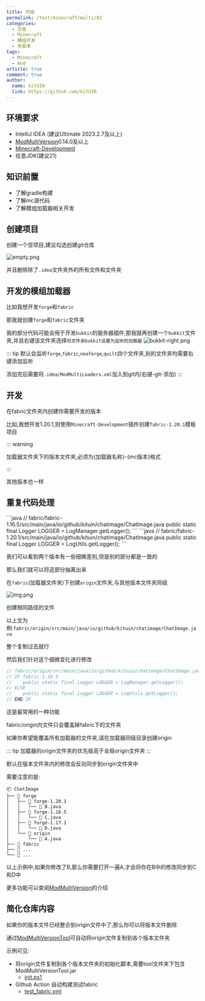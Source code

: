 ```yaml
---
title: 开始
permalink: /text/minecraft/multi/02
categories:
  - 文章
  - Minecraft
  - 模组开发
  - 多版本
tags:
  - Minecraft
  - mod
article: true
comment: true
author: 
  name: kitUIN
  link: https://github.com/kitUIN
---
```


## 环境要求
- IntelliJ IDEA (建议Ultimate 2023.2.7及以上)
- [ModMultiVersion](https://plugins.jetbrains.com/plugin/24872-modmultiversion)0.14.0及以上
- [Minecraft-Development](https://plugins.jetbrains.com/plugin/8327-minecraft-development)
- 任意JDK(建议21)

## 知识前置
- 了解gradle构建
- 了解mc源代码
- 了解模组加载器相关开发

## 创建项目

创建一个空项目,建议勾选创建git仓库

![empty.png](img/empty.png)

并且删除除了`.idea`文件夹外的所有文件和文件夹

## 开发的模组加载器

比如我想开发`forge`和`fabric`

那我就创建`forge`和`fabric`文件夹

我的部分代码可能会用于开发`bukkit`的服务器插件,那我就再创建一个`bukkit`文件夹,并且右键该文件夹选择`将文件夹bukkit设置为监听的加载器`
![bukkit-right.png](/img/bukkit-right.png)

::: tip
默认会监听`forge`,`fabric`,`neoforge`,`quilt`四个文件夹,别的文件夹均需要右键添加监听

添加完后需要将`.idea/ModMultiLoaders.xml`加入到git内(右键-git-添加)
:::

## 开发

在fabric文件夹内创建你需要开发的版本

比如,我想开发1.20.1,则使用`Minecraft-Development`插件创建`fabric-1.20.1`模板项目

::: warning

加载器文件夹下的版本文件夹,必须为{加载器名称}-{mc版本}格式

:::

其他版本也一样

## 重复代码处理
<code-group>
  <code-block title="fabric-1.16.5" active>
  ```java
    // fabric/fabric-1.16.5/src/main/java/io/github/kituin/chatimage/ChatImage.java
    public static final Logger LOGGER = LogManager.getLogger();
  ```
  </code-block>

  <code-block title="fabric-1.20.1">
  ```java
    // fabric/fabric-1.20.1/src/main/java/io/github/kituin/chatimage/ChatImage.java
    public static final Logger LOGGER = LogUtils.getLogger();
  ```
  </code-block>
</code-group>

我们可以看到两个版本有一些细微差别,但是别的部分都是一致的

那么我们就可以将这部分抽离出来

在`fabric`(加载器文件夹)下创建`origin`文件夹,与其他版本文件夹同级

![img.png](img/fabric_origin.png)

创建相同路径的文件

以上文为例:`fabric/origin/src/main/java/io/github/kituin/chatimage/ChatImage.java`

整个复制过去就行

然后我们针对这个细微变化进行修改

```java
// fabric/origin/src/main/java/io/github/kituin/chatimage/ChatImage.java
// IF fabric-1.16.5
//    public static final Logger LOGGER = LogManager.getLogger();
// ELSE
//    public static final Logger LOGGER = LogUtils.getLogger();
// END IF
```

这是最常用的一种功能

fabric/origin内文件只会覆盖掉fabric下的文件夹

如果你希望能覆盖所有加载器的文件夹,请在加载器同级目录创建origin

::: tip
加载器的origin文件夹的优先级高于全局origin文件夹
:::

默认在版本文件夹内的修改会反向同步到origin文件夹中

需要注意的是:

```
📦 ChatImage                         
├── 📂 forge               
│   ├── 📂 forge-1.20.1
│   │   └── 📜 B.java     
│   ├── 📂 forge-1.16.5
│   │   └── 📜 C.java    
│   ├── 📂 forge-1.17.1
│   │   └── 📜 D.java           
│   └── 📂 origin               
│       └── 📜 A.java              
├── 📂 fabric               
├── 📂 ...                  
└── 📜 ...     
```             
以上示例中,如果你修改了B,那么你需要打开一遍A,才会将你在B中的修改同步到C和D中

更多功能可以查阅[ModMultiVersion](https://github.com/kitUIN/ModMultiVersion)的介绍

## 简化仓库内容

如果你的版本文件已经整合到origin文件中了,那么你可以将版本文件删除

通过[ModMultiVersionTool](https://github.com/kitUIN/ModMultiVersionTool)可自动将origin文件复制到各个版本文件夹

示例可见:
- 将origin文件复制到各个版本文件夹的初始化脚本,需要tool文件夹下包含ModMultiVersionTool.jar 
  - [init.ps1](https://github.com/kitUIN/ChatImage/blob/master/init.ps1)
- Github Action 自动构建测试fabric 
  - [test_fabric.yml](https://github.com/kitUIN/ChatImage/blob/master/.github/workflows/test_fabric.yml)
